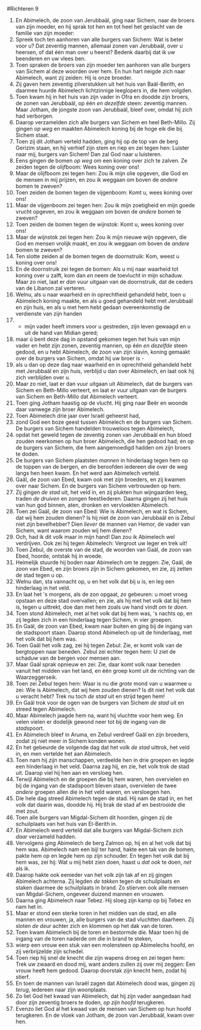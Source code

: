 #Richteren 9
1. En Abimelech, de zoon van Jerubbaäl, ging naar Sichem, naar de broers van zijn moeder, en hij sprak tot hen en tot heel het geslacht van de familie van zijn moeder:
2. Spreek toch ten aanhoren van alle burgers van Sichem: Wat is beter voor u? Dat zeventig mannen, allemaal zonen van Jerubbaäl, over u heersen, of dat één man over u heerst? Bedenk daarbij dat ik uw beenderen en uw vlees ben.
3. Toen spraken de broers van zijn moeder ten aanhoren van alle burgers van Sichem al deze woorden over hem. En hun hart neigde zich naar Abimelech, want zij zeiden: Hij is onze broeder.
4. Zij gaven hem zeventig zilverstukken uit het huis van Baäl-Berith, en daarmee huurde Abimelech lichtzinnige leeglopers in, die hem volgden.
5. Toen kwam hij in het huis van zijn vader in Ofra en doodde zijn broers, de zonen van Jerubbaäl, op één *en dezelfde* steen: zeventig mannen. Maar Jotham, de jongste zoon van Jerubbaäl, bleef over, omdat hij zich had verborgen.
6. Daarop verzamelden zich alle burgers van Sichem en heel Beth-Millo. Zij gingen *op weg* en maakten Abimelech koning bij de hoge eik die bij Sichem staat.
7. Toen zij dit Jotham verteld hadden, ging hij op de top van de berg Gerizim staan, en hij verhief zijn stem en riep en zei tegen hen: Luister naar mij, burgers van Sichem! Dan zal God naar u luisteren.
8. Eens gingen de bomen *op weg* om een koning over zich te zalven. Ze zeiden tegen de olijfboom: Wees koning over ons!
9. Maar de olijfboom zei tegen hen: Zou ik mijn olie opgeven, die God en de mensen in mij prijzen, en zou ik weggaan om boven de *andere* bomen te zweven?
10. Toen zeiden de bomen tegen de vijgenboom: Komt u, wees koning over ons!
11. Maar de vijgenboom zei tegen hen: Zou ik mijn zoetigheid en mijn goede vrucht opgeven, en zou ik weggaan om boven de *andere* bomen te zweven?
12. Toen zeiden de bomen tegen de wijnstok: Komt u, wees koning over ons!
13. Maar de wijnstok zei tegen hen: Zou ik mijn nieuwe wijn opgeven, die God en mensen vrolijk maakt, en zou ik weggaan om boven de *andere* bomen te zweven?
14. Ten slotte zeiden al de bomen tegen de doornstruik: Kom, weest u koning over ons!
15. En de doornstruik zei tegen de bomen: Als u mij naar waarheid tot koning over u zalft, kom dan *en* neem de toevlucht in mijn schaduw. Maar zo niet, laat er *dan* vuur uitgaan van de doornstruik, dat de ceders van de Libanon zal verteren.
16. Welnu, als u naar waarheid en in oprechtheid gehandeld hebt, toen u Abimelech koning maakte, en als u goed gehandeld hebt met Jerubbaäl en zijn huis, en als u met hem hebt gedaan overeenkomstig de verdienste van zijn handen
17. - mijn vader heeft immers voor u gestreden, zijn leven gewaagd en u uit de hand van Midian gered;
18. maar ú bent deze dag in opstand gekomen tegen het huis van mijn vader en hebt zijn zonen, zeventig mannen, op één *en dezelfde* steen gedood, en u hebt Abimelech, de zoon van zijn slavin, koning gemaakt over de burgers van Sichem, omdat hij uw broer is -
19. als u dan op deze dag naar waarheid en in oprechtheid gehandeld hebt met Jerubbaäl en zijn huis, verblijd u dan over Abimelech, en laat ook hij zich verblijden over u.
20. Maar zo niet, laat er dan vuur uitgaan uit Abimelech, dat de burgers van Sichem en Beth-Millo verteert, en laat er vuur uitgaan van de burgers van Sichem en Beth-Millo dat Abimelech verteert.
21. Toen ging Jotham haastig op de vlucht. Hij ging naar Beër en woonde daar vanwege zijn broer Abimelech.
22. Toen Abimelech drie jaar over Israël geheerst had,
23. zond God een boze geest tussen Abimelech en de burgers van Sichem. De burgers van Sichem handelden trouweloos tegen Abimelech,
24. opdat het geweld tegen de zeventig zonen van Jerubbaäl en hun bloed zouden neerkomen op hun broer Abimelech, die hen gedood had; en op de burgers van Sichem, die hem aangemoedigd hadden om zijn broers te doden.
25. De burgers van Sichem plaatsten *mannen* in hinderlaag tegen hem op de toppen van de bergen, en die beroofden iedereen die over de weg langs hen heen kwam. En het werd aan Abimelech verteld.
26. Gaäl, de zoon van Ebed, kwam ook met zijn broeders, en zij kwamen over naar Sichem. En de burgers van Sichem vertrouwden op hem.
27. Zij gingen *de stad* uit, het veld in, en zij plukten hun wijngaarden leeg, traden *de druiven* en zongen feestliederen. Daarna gingen zij het huis van hun god binnen, aten, dronken en vervloekten Abimelech.
28. Toen zei Gaäl, de zoon van Ebed: Wie is Abimelech, en wat is Sichem, dat wij hem zouden dienen? Is hij niet de zoon van Jerubbaäl en is Zebul niet zijn bevelhebber? Dien *liever* de mannen van Hemor, de vader van Sichem, want waarom zouden wíj hem dienen?
29. Och, had ik dit volk maar in mijn hand! Dan zou ik Abimelech wel verdrijven. Ook zei hij tegen Abimelech: Vergroot uw leger en trek uit!
30. Toen Zebul, de overste van de stad, de woorden van Gaäl, de zoon van Ebed, hoorde, ontstak hij in woede.
31. Heimelijk stuurde hij boden naar Abimelech om te zeggen: Zie, Gaäl, de zoon van Ebed, en zijn broers zijn in Sichem gekomen, en zie, zij zetten de stad tegen u op.
32. Welnu dan, sta vannacht op, u en het volk dat bij u is, en leg een hinderlaag in het veld.
33. En laat het 's morgens, als de zon opgaat, *zo* gebeuren: u moet vroeg opstaan en deze stad overvallen; en zie, als hij met het volk dat bij hem is, tegen u uittrekt, doe dan met hem zoals uw hand vindt *om te doen*.
34. Toen stond Abimelech, met al het volk dat bij hem was, 's nachts op, en zij legden zich in een hinderlaag tegen Sichem, in vier groepen.
35. En Gaäl, de zoon van Ebed, kwam naar buiten en ging bij de ingang van de stadspoort staan. Daarop stond Abimelech op uit de hinderlaag, met het volk dat bij hem was.
36. Toen Gaäl het volk zag, zei hij tegen Zebul: Zie, er komt volk van de bergtoppen naar beneden. Zebul zei echter tegen hem: U ziet de schaduw van de bergen voor mensen aan.
37. Maar Gaäl sprak opnieuw en zei: Zie, daar komt volk naar beneden vanuit het midden van het land, en één groep komt uit de richting van de Waarzeggerseik.
38. Toen zei Zebul tegen hem: Waar is nu die *grote* mond van u waarmee u zei: Wie is Abimelech, dat wij hem zouden dienen? Is dit niet het volk dat u veracht hebt? Trek nu toch *de stad* uit en strijd tegen hem!
39. En Gaäl trok voor de ogen van de burgers van Sichem *de stad* uit en streed tegen Abimelech.
40. Maar Abimelech jaagde hem na, want hij vluchtte voor hem weg. En velen vielen er dodelijk gewond neer tot bij de ingang van de *stads*poort.
41. En Abimelech bleef in Aruma, en Zebul verdreef Gaäl en zijn broeders, zodat zij niet meer in Sichem konden wonen.
42. En het gebeurde de volgende dag dat het volk *de stad* uittrok, het veld in, en men vertelde het aan Abimelech.
43. Toen nam hij *zijn* manschappen, verdeelde hen in drie groepen en legde een hinderlaag in het veld. Daarna zag hij, en zie, het volk trok de stad uit. Daarop viel hij hen aan en versloeg hen.
44. Terwijl Abimelech en de groepen die bij hem waren, hen overvielen en bij de ingang van de stadspoort bleven staan, overvielen de twee *andere* groepen allen die in het veld waren, en versloegen hen.
45. Die hele dag streed Abimelech tegen de stad. Hij nam de stad in, en het volk dat daarin was, doodde hij. Hij brak de stad af en bestrooide die met zout.
46. Toen alle burgers van Migdal-Sichem dit hoorden, gingen zij de schuilplaats van het huis van El-Berith in.
47. En Abimelech werd verteld dat alle burgers van Migdal-Sichem zich *daar* verzameld hadden.
48. Vervolgens ging Abimelech de berg Zalmon op, hij en al het volk dat bij hem was. Abimelech nam een bijl ter hand, hakte een tak van de bomen, pakte hem op en legde hem op zijn schouder. En tegen het volk dat bij hem was, zei hij: Wat u mij hebt zien doen, haast u *dat ook* te doen, *net* als ik.
49. Daarop hakte ook eenieder van het volk zijn tak af en zij gingen Abimelech achterna. Zij legden *de takken* tegen de schuilplaats en staken daarmee de schuilplaats in brand. Zo stierven ook alle mensen van Migdal-Sichem, ongeveer duizend mannen en vrouwen.
50. Daarna ging Abimelech naar Tebez. Hij sloeg zijn kamp op bij Tebez en nam het in.
51. Maar er stond een sterke toren in het midden van de stad, en alle mannen en vrouwen, ja, alle burgers van de stad vluchtten daarheen. Zij sloten *de deur* achter zich en klommen op het dak van de toren.
52. Toen kwam Abimelech bij de toren en bestormde die. Maar toen hij de ingang van de toren naderde om die in brand te steken,
53. wierp een vrouw een stuk van een molensteen op Abimelechs hoofd, en zij verbrijzelde zijn schedel.
54. Toen riep hij snel de knecht die zijn wapens droeg en zei tegen hem: Trek uw zwaard en dood mij, want anders zullen zij over mij zeggen: Een vrouw heeft hem gedood. Daarop doorstak zijn knecht hem, zodat hij stierf.
55. En toen de mannen van Israël zagen dat Abimelech dood was, gingen zij *terug*, iedereen naar zijn *woon*plaats.
56. Zo liet God het kwaad van Abimelech, dat hij zijn vader aangedaan had door zijn zeventig broers te doden, *op zijn hoofd* terugkeren.
57. Evenzo liet God al het kwaad van de mensen van Sichem op hun hoofd terugkeren. En de vloek van Jotham, de zoon van Jerubbaäl, kwam over hen.
